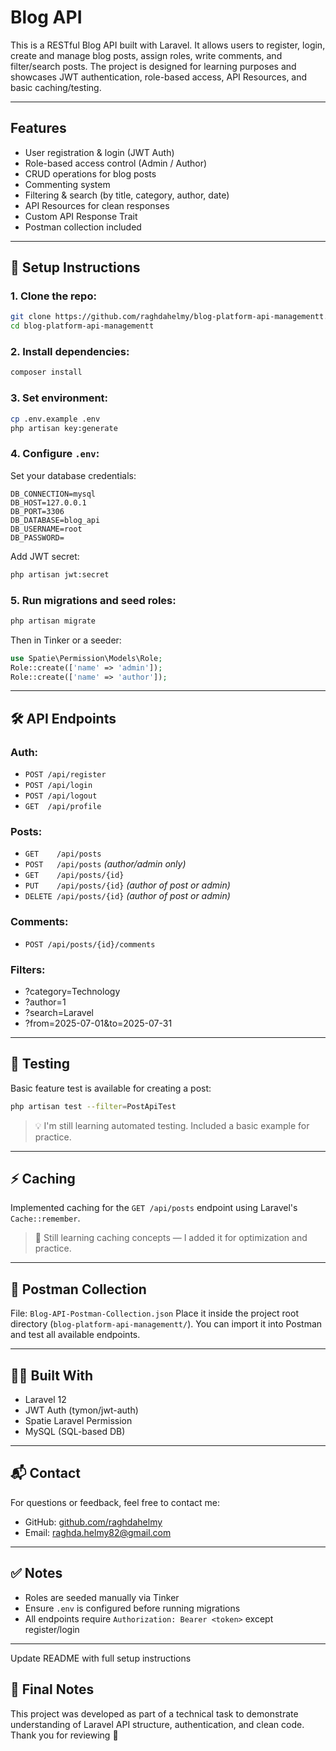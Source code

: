 # Blog API

This is a RESTful Blog API built with Laravel. It allows users to register, login, create and manage blog posts, assign roles, write comments, and filter/search posts. The project is designed for learning purposes and showcases JWT authentication, role-based access, API Resources, and basic caching/testing.

---

## Features

* User registration & login (JWT Auth)
* Role-based access control (Admin / Author)
* CRUD operations for blog posts
* Commenting system
* Filtering & search (by title, category, author, date)
* API Resources for clean responses
* Custom API Response Trait
* Postman collection included

---

## 🚀 Setup Instructions

### 1. Clone the repo:

```bash
git clone https://github.com/raghdahelmy/blog-platform-api-managementt.git
cd blog-platform-api-managementt
```

### 2. Install dependencies:

```bash
composer install
```

### 3. Set environment:

```bash
cp .env.example .env
php artisan key:generate
```

### 4. Configure `.env`:

Set your database credentials:

```
DB_CONNECTION=mysql
DB_HOST=127.0.0.1
DB_PORT=3306
DB_DATABASE=blog_api
DB_USERNAME=root
DB_PASSWORD=
```

Add JWT secret:

```bash
php artisan jwt:secret
```

### 5. Run migrations and seed roles:

```bash
php artisan migrate
```

Then in Tinker or a seeder:

```php
use Spatie\Permission\Models\Role;
Role::create(['name' => 'admin']);
Role::create(['name' => 'author']);
```

---

## 🛠️ API Endpoints

### Auth:

* `POST /api/register`
* `POST /api/login`
* `POST /api/logout`
* `GET  /api/profile`

### Posts:

* `GET    /api/posts`
* `POST   /api/posts` *(author/admin only)*
* `GET    /api/posts/{id}`
* `PUT    /api/posts/{id}` *(author of post or admin)*
* `DELETE /api/posts/{id}` *(author of post or admin)*

### Comments:

* `POST /api/posts/{id}/comments`

### Filters:

* ?category=Technology
* ?author=1
* ?search=Laravel
* ?from=2025-07-01\&to=2025-07-31

---

## 🧪 Testing

Basic feature test is available for creating a post:

```bash
php artisan test --filter=PostApiTest
```

> 💡 I'm still learning automated testing. Included a basic example for practice.

---

## ⚡ Caching

Implemented caching for the `GET /api/posts` endpoint using Laravel's `Cache::remember`.

> 🧠 Still learning caching concepts — I added it for optimization and practice.

---

## 📂 Postman Collection

File: `Blog-API-Postman-Collection.json` Place it inside the project root directory (`blog-platform-api-managementt/`). You can import it into Postman and test all available endpoints.

---

## 🧑‍💻 Built With

* Laravel 12
* JWT Auth (tymon/jwt-auth)
* Spatie Laravel Permission
* MySQL (SQL-based DB)

---

## 📬 Contact

For questions or feedback, feel free to contact me:

* GitHub: [github.com/raghdahelmy](https://github.com/raghdahelmy)
* Email: [raghda.helmy82@gmail.com](mailto:raghda.helmy82@gmail.com)

---

## ✅ Notes

* Roles are seeded manually via Tinker
* Ensure `.env` is configured before running migrations
* All endpoints require `Authorization: Bearer <token>` except register/login

---
Update README with full setup instructions

## 🏁 Final Notes

This project was developed as part of a technical task to demonstrate understanding of Laravel API structure, authentication, and clean code. Thank you for reviewing 💙
